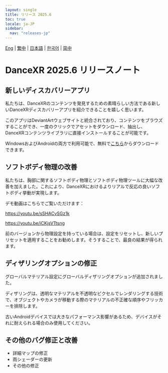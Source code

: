 ```yaml
---
layout: single
title: リリース 2025.6
toc: true
locale: ja-JP
sidebar:
  nav: "releases-jp"
---
```

[Eng](/dancexr/releases/2025.6) | [繁中](/tw/dancexr/releases/2025.6) | [日本語](/jp/dancexr/releases/2025.6) | [한국어](/kr/dancexr/releases/2025.6) | [简中](/zh/dancexr/releases/2025.6)

# DanceXR 2025.6 リリースノート

## 新しいディスカバリーアプリ
私たちは、DanceXRのコンテンツを発見するための素晴らしい方法である新しいDanceXRディスカバリーアプリを紹介できることを嬉しく思います。

このアプリはDeviantArtウェブサイトと統合されており、コンテンツをブラウズすることができ、一度のクリックでアセットをダウンロード、抽出し、DanceXRコンテンツライブラリに直接インストールすることが可能です。

WindowsおよびAndroidの両方で利用可能で、無料で[こちら](https://www.patreon.com/posts/dancexr-your-of-130393807)からダウンロードできます。

## ソフトボディ物理の改善
私たちは、胸部に関するソフトボディ物理とソフトボディ物理ツールに大幅な改善を加えました。これにより、DanceXRにおけるよりリアルで反応の良いソフトボディ挙動が実現します。

デモ動画はこちらでご覧いただけます：

https://youtu.be/sSHACvSGz1k

https://youtu.be/iCKjsVTtsng

前のバージョンから物理設定を持っている場合は、設定をリセットし、新しいプリセットを適用することをお勧めします。そうすることで、最良の結果が得られます。

## ディザリングオプションの修正
グローバルマテリアル設定にグローバルディザリングオプションが追加されました。

ディザリングは、透明なマテリアルを不透明なピクセルでレンダリングする技術で、オブジェクトやカメラが移動する際のマテリアルの不正確な順序やフリッカーを排除します。

古いAndroidデバイスでは大きなパフォーマンス影響があるため、デバイスがそれに耐えられる場合のみ使用してください。

## その他のバグ修正と改善
* 詳細マップの修正
* 雨シェーダーの更新
* その他の修正